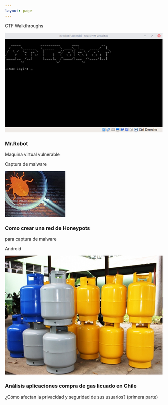 ```yaml
---
layout: page
---
```


<!-- Section -->

<section>

  <div class="posts ">
  <article>
  <p> CTF Walkthroughs </p>
  <a href="{{ 'mr-robot.html' | absolute_url }}" class="image">
  <img src="assets/img/mrRobot0.png" alt="captura máquina Mr.Robot">
  </a>
  <h3>Mr.Robot</h3>
  <p>Maquina virtual vulnerable </p>
</article>
<article>
  <p> Captura de malware </p>
  <a href="{{ 'captura-malware.html' | absolute_url }}" class="image">
  <img src="assets/img/malware.jpg" alt="captura malware">
  </a>
  <h3>Como crear una red de Honeypots</h3>
  <p>para captura de malware </p>
</article>
<article>
   <p> Android </p>
  <a href="{{ 'AppsGas.html' | absolute_url }}" class="image">
     <img src="assets/img/AppsGas.jpg" alt="Apps gas licuado Chile" />
  </a>
  <h3>Análisis aplicaciones compra de gas licuado en Chile</h3>
  <p>¿Cómo afectan la privacidad y seguridad de sus usuarios? (primera parte)</p>
</article>

</div>
</section>
